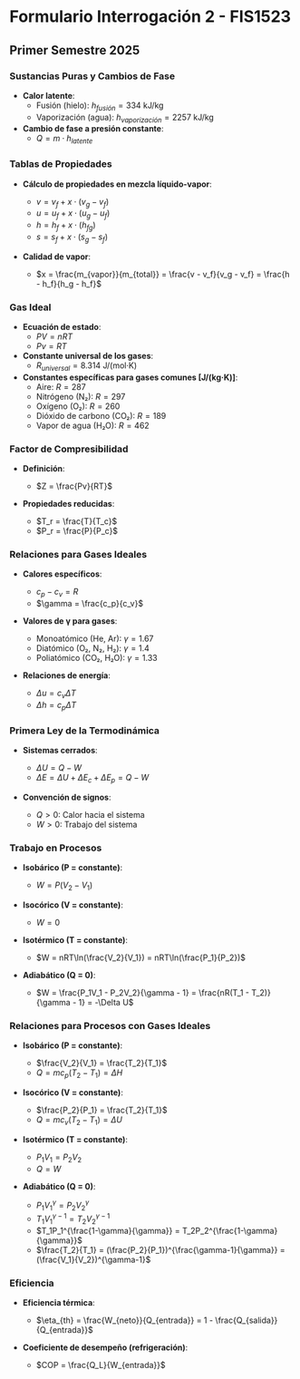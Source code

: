 # Formulario Interrogación 2 - FIS1523

## Primer Semestre 2025

### Sustancias Puras y Cambios de Fase

- **Calor latente**:
  - Fusión (hielo): $h_{fusión} = 334 \text{ kJ/kg}$
  - Vaporización (agua): $h_{vaporización} = 2257 \text{ kJ/kg}$
- **Cambio de fase a presión constante**:
  - $Q = m \cdot h_{latente}$

### Tablas de Propiedades

- **Cálculo de propiedades en mezcla líquido-vapor**:

  - $v = v_f + x \cdot (v_g - v_f)$
  - $u = u_f + x \cdot (u_g - u_f)$
  - $h = h_f + x \cdot (h_{fg})$
  - $s = s_f + x \cdot (s_g - s_f)$

- **Calidad de vapor**:
  - $x = \frac{m_{vapor}}{m_{total}} = \frac{v - v_f}{v_g - v_f} = \frac{h - h_f}{h_g - h_f}$

### Gas Ideal

- **Ecuación de estado**:
  - $PV = nRT$
  - $Pv = RT$
- **Constante universal de los gases**:
  - $R_{universal} = 8.314 \text{ J/(mol·K)}$
- **Constantes específicas para gases comunes [J/(kg·K)]**:
  - Aire: $R = 287$
  - Nitrógeno (N₂): $R = 297$
  - Oxígeno (O₂): $R = 260$
  - Dióxido de carbono (CO₂): $R = 189$
  - Vapor de agua (H₂O): $R = 462$

### Factor de Compresibilidad

- **Definición**:

  - $Z = \frac{Pv}{RT}$

- **Propiedades reducidas**:
  - $T_r = \frac{T}{T_c}$
  - $P_r = \frac{P}{P_c}$

### Relaciones para Gases Ideales

- **Calores específicos**:
  - $c_p - c_v = R$
  - $\gamma = \frac{c_p}{c_v}$
- **Valores de γ para gases**:

  - Monoatómico (He, Ar): $\gamma = 1.67$
  - Diatómico (O₂, N₂, H₂): $\gamma = 1.4$
  - Poliatómico (CO₂, H₂O): $\gamma = 1.33$

- **Relaciones de energía**:
  - $\Delta u = c_v \Delta T$
  - $\Delta h = c_p \Delta T$

### Primera Ley de la Termodinámica

- **Sistemas cerrados**:

  - $\Delta U = Q - W$
  - $\Delta E = \Delta U + \Delta E_c + \Delta E_p = Q - W$

- **Convención de signos**:
  - $Q > 0$: Calor hacia el sistema
  - $W > 0$: Trabajo del sistema

### Trabajo en Procesos

- **Isobárico (P = constante)**:

  - $W = P(V_2 - V_1)$

- **Isocórico (V = constante)**:

  - $W = 0$

- **Isotérmico (T = constante)**:

  - $W = nRT\ln(\frac{V_2}{V_1}) = nRT\ln(\frac{P_1}{P_2})$

- **Adiabático (Q = 0)**:
  - $W = \frac{P_1V_1 - P_2V_2}{\gamma - 1} = \frac{nR(T_1 - T_2)}{\gamma - 1} = -\Delta U$

### Relaciones para Procesos con Gases Ideales

- **Isobárico (P = constante)**:

  - $\frac{V_2}{V_1} = \frac{T_2}{T_1}$
  - $Q = mc_p(T_2 - T_1) = \Delta H$

- **Isocórico (V = constante)**:

  - $\frac{P_2}{P_1} = \frac{T_2}{T_1}$
  - $Q = mc_v(T_2 - T_1) = \Delta U$

- **Isotérmico (T = constante)**:

  - $P_1V_1 = P_2V_2$
  - $Q = W$

- **Adiabático (Q = 0)**:
  - $P_1V_1^{\gamma} = P_2V_2^{\gamma}$
  - $T_1V_1^{\gamma-1} = T_2V_2^{\gamma-1}$
  - $T_1P_1^{\frac{1-\gamma}{\gamma}} = T_2P_2^{\frac{1-\gamma}{\gamma}}$
  - $\frac{T_2}{T_1} = (\frac{P_2}{P_1})^{\frac{\gamma-1}{\gamma}} = (\frac{V_1}{V_2})^{\gamma-1}$

### Eficiencia

- **Eficiencia térmica**:

  - $\eta_{th} = \frac{W_{neto}}{Q_{entrada}} = 1 - \frac{Q_{salida}}{Q_{entrada}}$

- **Coeficiente de desempeño (refrigeración)**:
  - $COP = \frac{Q_L}{W_{entrada}}$
